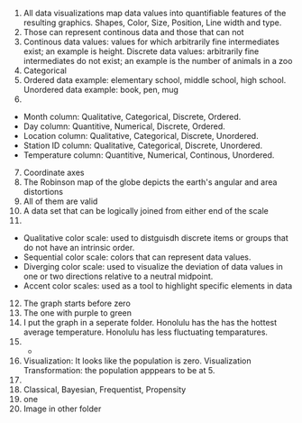 1. All data visualizations map data values into quantifiable features of the resulting graphics. Shapes, Color, Size, Position, Line width and type.
2. Those can represent continous data and those that can not
3. Continous data values: values for which arbitrarily fine intermediates exist; an example is height. Discrete data values: arbitrarily fine intermediates do not exist; an example is the number of animals in a zoo
4. Categorical
5. Ordered data example: elementary school, middle school, high school. Unordered data example: book, pen, mug  
6.
  + Month column: Qualitative, Categorical, Discrete, Ordered.
  + Day column: Quantitive, Numerical, Discrete, Ordered.
  + Location column: Qualitative, Categorical, Discrete, Unordered.
  + Station ID column: Qualitative, Categorical, Discrete, Unordered.
  + Temperature column: Quantitive, Numerical, Continous, Unordered.
7.  Coordinate axes
8.  The Robinson map of the globe depicts the earth's angular and area distortions
9.  All of them are valid
10.  A data set that can be logically joined from either end of the scale
11.
  + Qualitative color scale: used to distguisdh discrete items or groups that do not have an intrinsic order.
  + Sequential color scale: colors that can represent data values.
  + Diverging color scale: used to visualize the deviation of data values in one or two directions relative to a neutral midpoint.
  + Accent color scales: used as a tool to highlight specific elements in data
12. The graph starts before zero
13. The one with purple to green
14. I put the graph in a seperate folder. Honolulu has the has the hottest average temperature. Honolulu has less fluctuating temparatures.
15. -
16. Visualization: It looks like the population is zero. Visualization Transformation: the population apppears to be at 5.
17. 
18. Classical, Bayesian, Frequentist, Propensity
19. one
20. Image in other folder
    
